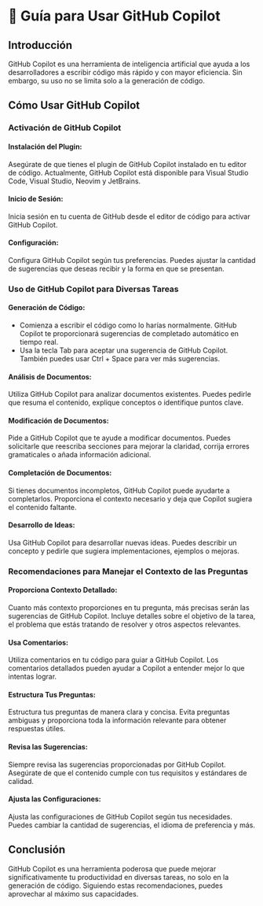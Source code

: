 # 🧭 Guía para Usar GitHub Copilot

## Introducción
GitHub Copilot es una herramienta de inteligencia artificial que ayuda a los desarrolladores a escribir código más rápido y con mayor eficiencia. Sin embargo, su uso no se limita solo a la generación de código.

## Cómo Usar GitHub Copilot

### Activación de GitHub Copilot

#### Instalación del Plugin:
Asegúrate de que tienes el plugin de GitHub Copilot instalado en tu editor de código. Actualmente, GitHub Copilot está disponible para Visual Studio Code, Visual Studio, Neovim y JetBrains.
 
#### Inicio de Sesión:
Inicia sesión en tu cuenta de GitHub desde el editor de código para activar GitHub Copilot.

#### Configuración:
Configura GitHub Copilot según tus preferencias. Puedes ajustar la cantidad de sugerencias que deseas recibir y la forma en que se presentan.

### Uso de GitHub Copilot para Diversas Tareas

#### Generación de Código:
- Comienza a escribir el código como lo harías normalmente. GitHub Copilot te proporcionará sugerencias de completado automático en tiempo real.
- Usa la tecla Tab para aceptar una sugerencia de GitHub Copilot. También puedes usar Ctrl + Space para ver más sugerencias.

#### Análisis de Documentos:
Utiliza GitHub Copilot para analizar documentos existentes. Puedes pedirle que resuma el contenido, explique conceptos o identifique puntos clave.

#### Modificación de Documentos:
Pide a GitHub Copilot que te ayude a modificar documentos. Puedes solicitarle que reescriba secciones para mejorar la claridad, corrija errores gramaticales o añada información adicional.

#### Completación de Documentos:
Si tienes documentos incompletos, GitHub Copilot puede ayudarte a completarlos. Proporciona el contexto necesario y deja que Copilot sugiera el contenido faltante.

#### Desarrollo de Ideas:
Usa GitHub Copilot para desarrollar nuevas ideas. Puedes describir un concepto y pedirle que sugiera implementaciones, ejemplos o mejoras.

### Recomendaciones para Manejar el Contexto de las Preguntas

#### Proporciona Contexto Detallado:
Cuanto más contexto proporciones en tu pregunta, más precisas serán las sugerencias de GitHub Copilot. Incluye detalles sobre el objetivo de la tarea, el problema que estás tratando de resolver y otros aspectos relevantes.

#### Usa Comentarios:
Utiliza comentarios en tu código para guiar a GitHub Copilot. Los comentarios detallados pueden ayudar a Copilot a entender mejor lo que intentas lograr.

#### Estructura Tus Preguntas:
Estructura tus preguntas de manera clara y concisa. Evita preguntas ambiguas y proporciona toda la información relevante para obtener respuestas útiles.

#### Revisa las Sugerencias:
Siempre revisa las sugerencias proporcionadas por GitHub Copilot. Asegúrate de que el contenido cumple con tus requisitos y estándares de calidad.

#### Ajusta las Configuraciones:
Ajusta las configuraciones de GitHub Copilot según tus necesidades. Puedes cambiar la cantidad de sugerencias, el idioma de preferencia y más.

## Conclusión
GitHub Copilot es una herramienta poderosa que puede mejorar significativamente tu productividad en diversas tareas, no solo en la generación de código. Siguiendo estas recomendaciones, puedes aprovechar al máximo sus capacidades.
